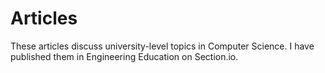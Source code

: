 # Articles
These articles discuss university-level topics in Computer Science. I have published them in Engineering Education on Section.io.
